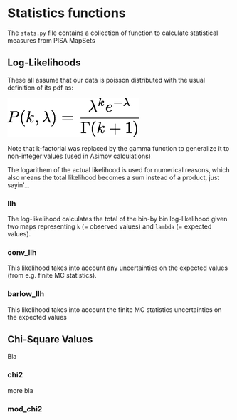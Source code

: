 # Statistics functions

The `stats.py` file contains a collection of function to calculate statistical measures from PISA MapSets

## Log-Likelihoods

These all assume that our data is poisson distributed with the usual definition of its pdf as:

![poisson_pdf](images/poisson_pdf.png)
<!---
P(k,\lambda) = \frac{\lambda^k e^{-\lambda}}{\Gamma(k+1)}
--->

Note that k-factorial was replaced by the gamma function to generalize it to non-integer values (used in Asimov calculations)

The logarithem of the actual likelihood is used for numerical reasons, which also means the total likelihood becomes a sum instead of a product, just sayin'... 


### llh

The log-likelihood calculates the total of the bin-by bin log-likelihood given two maps representing `k` (= observed values) and `lambda` (= expected values).

### conv_llh

This likelihood takes into account any uncertainties on the expected values (from e.g. finite MC statistics).

### barlow_llh

This likelihood takes into account the finite MC statistics uncertainties on the expected values

## Chi-Square Values

Bla

### chi2

more bla

### mod_chi2
